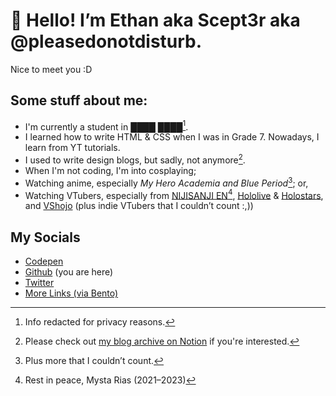 # 👋 Hello! I’m Ethan aka Scept3r aka @pleasedonotdisturb.
Nice to meet you :D

## Some stuff about me:
* I'm currently a student in ████ ████[^1]. 
* I learned how to write HTML & CSS when I was in Grade 7. Nowadays, I learn from YT tutorials.
* I used to write design blogs, but sadly, not anymore[^2].
* When I'm not coding, I'm into cosplaying;
* Watching anime, especially _My Hero Academia and Blue Period_[^3]; or,
* Watching VTubers, especially from [NIJISANJI EN](https://nijisanji.jp/en/)[^4], [Hololive](http://hololive.hololivepro.com/en/) & [Holostars](https://holostars.hololivepro.com/), and [VShojo](https://www.vshojo.com/) (plus indie VTubers that I couldn’t count :,))

## My Socials
* [Codepen](https://codepen.io/pleasedonotdisturb)
* [Github](http://github.com/pleasedonotdisturb) (you are here)
* [Twitter](https://twitter.com/maybeScept3r)
* [More Links (via Bento)](https://bento.me/scept3rdoesstuff)

[^1]: Info redacted for privacy reasons.
[^2]: Please check out [my blog archive on Notion](https://helloethan-blog-archive.notion.site/Welcome-to-the-Archive-085478d321694bdc938cf49d107c73c6) if you're interested.
[^3]: Plus more that I couldn’t count.
[^4]: Rest in peace, Mysta Rias (2021–2023)
